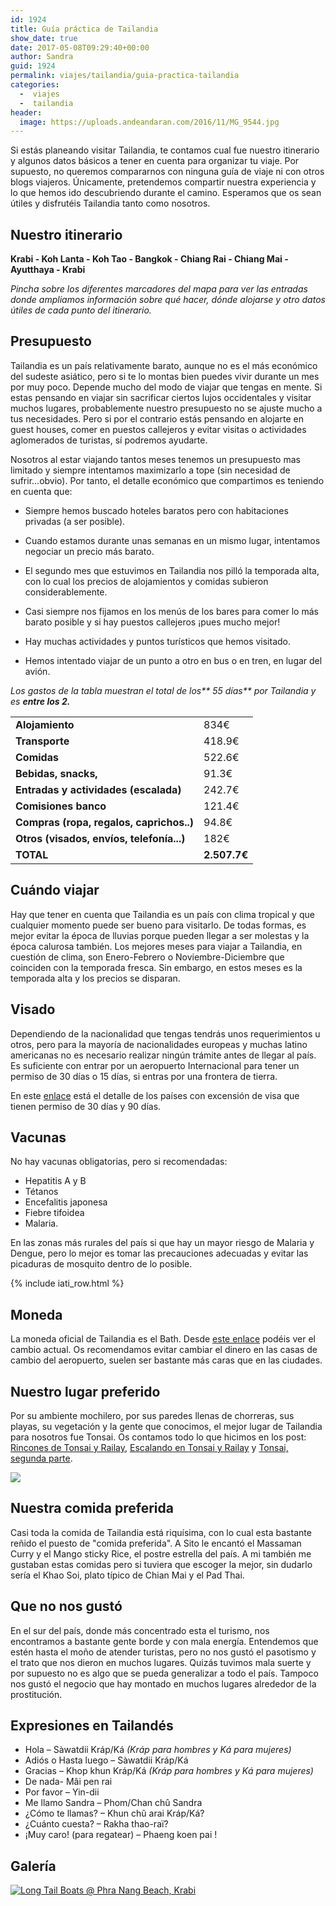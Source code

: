 ```yaml
---
id: 1924
title: Guía práctica de Tailandia
show_date: true
date: 2017-05-08T09:29:40+00:00
author: Sandra
guid: 1924
permalink: viajes/tailandia/guia-practica-tailandia
categories:
  -  viajes
  -  tailandia
header:
  image: https://uploads.andeandaran.com/2016/11/MG_9544.jpg
---
```

Si estás planeando visitar Tailandia, te contamos cual fue nuestro itinerario y algunos datos básicos a tener en cuenta para organizar tu viaje. Por supuesto, no queremos compararnos con ninguna guía de viaje ni con otros blogs viajeros. Únicamente, pretendemos compartir nuestra experiencia y lo que hemos ido descubriendo durante el camino. Esperamos que os sean útiles y disfrutéis Tailandia tanto como nosotros.

<!--more-->

## Nuestro itinerario

**Krabi - Koh Lanta - Koh Tao - Bangkok - Chiang Rai - Chiang Mai - Ayutthaya - Krabi**

_Pincha sobre los diferentes marcadores del mapa para ver las entradas donde ampliamos información sobre qué hacer, dónde alojarse y otro datos útiles de cada punto del itinerario._

<div id="map_ol3js_3" class="map" >
  <div id="map_ol3js_3_popup" class="ol-popup" >
    <a href="#" id="map_ol3js_3_popup-closer" class="ol-popup-closer"></a>    
    <div id="map_ol3js_3_popup-content">
    </div>
  </div>
</div>

## Presupuesto

Tailandia es un país relativamente barato, aunque no es el más económico del sudeste asiático, pero si te lo montas bien puedes vivir durante un mes por muy poco. Depende mucho del modo de viajar que tengas en mente. Si estas pensando en viajar sin sacrificar ciertos lujos occidentales y visitar muchos lugares, probablemente nuestro presupuesto no se ajuste mucho a tus necesidades. Pero si por el contrario estás pensando en alojarte en guest houses, comer en puestos callejeros y evitar visitas o actividades aglomerados de turistas, sí podremos ayudarte.

Nosotros al estar viajando tantos meses tenemos un presupuesto mas limitado y siempre intentamos maximizarlo a tope (sin necesidad de sufrir...obvio). Por tanto, el detalle económico que compartimos es teniendo en cuenta que:


*  Siempre hemos buscado hoteles baratos pero con habitaciones privadas (a ser posible).

*  Cuando estamos durante unas semanas en un mismo lugar, intentamos negociar un precio más barato.

*  El segundo mes que estuvimos en Tailandia nos pilló la temporada alta, con lo cual los precios de alojamientos y comidas subieron considerablemente.

*  Casi siempre nos fijamos en los menús de los bares para comer lo más barato posible y si hay puestos callejeros ¡pues mucho mejor!

* Hay muchas actividades y puntos turísticos que hemos visitado.

*  Hemos intentado viajar de un punto a otro en bus o en tren, en lugar del avión.


_Los gastos de la tabla muestran el total de los** 55 días** por Tailandia y es **entre los 2.**_

<table>
  <tr>
    <td>
      <strong>Alojamiento</strong>
    </td>    
    <td>
      834€
    </td>
  </tr>  
  <tr>
    <td>
      <strong>Transporte</strong>
    </td>    
    <td>
      418.9€
    </td>
  </tr>  
  <tr>
    <td>
      <strong>Comidas</strong>
    </td>    
    <td>
      522.6€
    </td>
  </tr>
  
  <tr>
    <td>
      <strong>Bebidas, snacks,</strong>
    </td>    
    <td>
      91.3€
    </td>
  </tr>  
  <tr>
    <td>
      <strong>Entradas y actividades (escalada)</strong>
    </td>    
    <td>
      242.7€
    </td>
  </tr>  
  <tr>
    <td>
      <strong>Comisiones banco</strong>
    </td>    
    <td>
      121.4€
    </td>
  </tr>  
  <tr>
    <td>
      <strong>Compras (ropa, regalos, caprichos..)</strong>    </td>    
    <td>
      94.8€
    </td>
  </tr>  
  <tr>
    <td>
      <strong>Otros (visados, envíos, telefonía...)</strong>    </td>    
    <td>
      182€
    </td>
  </tr>  
  <tr>
    <td>
      <span><strong>TOTAL</strong></span>
    </td>    
    <td>
      <span><strong>2.507.7€</strong></span>
    </td>
  </tr>
</table>

## Cuándo viajar

Hay que tener en cuenta que Tailandia es un país con clima tropical y que cualquier momento puede ser bueno para visitarlo. De todas formas, es mejor evitar la época de lluvias porque pueden llegar a ser molestas y la época calurosa también. Los mejores meses para viajar a Tailandia, en cuestión de clima, son Enero-Febrero o Noviembre-Diciembre que coinciden con la temporada fresca. Sin embargo, en estos meses es la temporada alta y los precios se disparan.

## Visado

Dependiendo de la nacionalidad que tengas tendrás unos requerimientos u otros, pero para la mayoría de nacionalidades europeas y muchas latino americanas no es necesario realizar ningún trámite antes de llegar al país. Es suficiente con entrar por un aeropuerto Internacional para tener un permiso de 30 días o 15 días, si entras por una frontera de tierra.

En este [enlace](http://thailatinamerica.net/mexico/index.php/visas/quien-necesita-visa) está el detalle de los países con excensión de visa que tienen permiso de 30 días y 90 días.

## Vacunas

No hay vacunas obligatorias, pero si recomendadas:

  * Hepatitis A y B
  * Tétanos
  * Encefalitis japonesa
  * Fiebre tifoidea
  * Malaria.

En las zonas más rurales del país si que hay un mayor riesgo de Malaria y Dengue, pero lo mejor es tomar las precauciones adecuadas y evitar las picaduras de mosquito dentro de lo posible.

<!-- Start shortcoder -->

{% include iati_row.html %}


<!-- End shortcoder v4.0.3-->

## Moneda

La moneda oficial de Tailandia es el Bath. Desde [este enlace](http://www.xe.com/es/currencyconverter/convert/?Amount=1&From=EUR&To=THB) podéis ver el cambio actual. Os recomendamos evitar cambiar el dinero en las casas de cambio del aeropuerto, suelen ser bastante más caras que en las ciudades.

## Nuestro lugar preferido

Por su ambiente mochilero, por sus paredes llenas de chorreras, sus playas, su vegetación y la gente que conocimos, el mejor lugar de Tailandia para nosotros fue Tonsai. Os contamos todo lo que hicimos en los post: [Rincones de Tonsai y Railay](http://www.andeandaran.com/2016/11/17/descubriendo-rincones-de-tonsai-railay/), [Escalando en Tonsai y Railay](http://www.andeandaran.com/2016/11/13/escalando-tonsai-railay/) y [Tonsai, segunda parte](http://www.andeandaran.com/2017/03/19/tonsai-segunda-parte/).

[<img class="alignnone size-large wp-image-1710" src="https://uploads.andeandaran.com/2017/03/tonsai2-8284.jpg?resize=810%2C608" />](https://uploads.andeandaran.com/2017/03/tonsai2-8284.jpg)

## Nuestra comida preferida

Casi toda la comida de Tailandia está riquísima, con lo cual esta bastante reñido el puesto de "comida preferida". A Sito le encantó el Massaman Curry y el Mango sticky Rice, el postre estrella del país. A mi también me gustaban estas comidas pero si tuviera que escoger la mejor, sin dudarlo sería el Khao Soi, plato típico de Chian Mai y el Pad Thai.

## Que no nos gustó

En el sur del país, donde más concentrado esta el turismo, nos encontramos a bastante gente borde y con mala energía. Entendemos que estén hasta el moño de atender turistas, pero no nos gustó el pasotismo y el trato que nos dieron en muchos lugares. Quizás tuvimos mala suerte y por supuesto no es algo que se pueda generalizar a todo el país. Tampoco nos gustó el negocio que hay montado en muchos lugares alrededor de la prostitución.

## Expresiones en Tailandés

  * Hola – Sàwatdii Kráp/Ká _(Kráp para hombres y Ká para mujeres)_
  * Adiós o Hasta luego – Sàwatdii Kráp/Ká
  * Gracias – Khop khun Kráp/Ká _(Kráp para hombres y Ká para mujeres)_
  * De nada- Mâi pen rai
  * Por favor – Yin-dii
  * Me llamo Sandra – Phom/Chan chû Sandra
  * ¿Cómo te llamas? –  Khun chû arai Kráp/Ká?
  * ¿Cuánto cuesta? – Rakha thao-raï?
  * ¡Muy caro! (para regatear) – Phaeng koen pai !

## Galería

<a href='https://www.flickr.com/photos/sitoo/albums/72157660756105178' title='Tailandia by Sitoo, on Flickr'><img src='https://live.staticflickr.com/5733/30889920831_1c6daf818e_c.jpg' alt='Long Tail Boats @ Phra Nang Beach, Krabi' /></a>